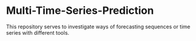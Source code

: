 # Multi-Time-Series-Prediction
This repository serves to investigate ways of forecasting sequences or time series with different tools. 

